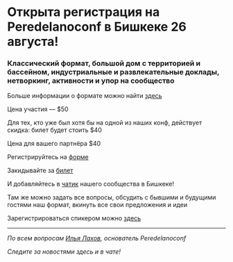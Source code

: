 # Открыта регистрация на **Peredelanoconf** в Бишкеке 26 августа!

### Классический формат, большой дом с территорией и бассейном, индустриальные и развлекательные доклады, нетворкинг, активности и упор на сообщество

Больше информации о формате можно найти [здесь](/./confs/standard.md)

Цена участия — $50

Для тех, кто уже был хотя бы на одной из наших конф, действует скидка: билет будет стоить $40

Цена для вашего партнёра $40

Регистрируйтесь на [форме](https://docs.google.com/forms/d/1aHYdiLehlTegejeB5H7b4hAqjDp1WYLdDEOqeZUzGh4)

Закидывайте за [билет](/./guides/how-to-pay.md)

И добавляйтесь в [чатик](https://t.me/peredelanoconf_bishkek) нашего сообщества в Бишкеке! 

Там же можно задать все вопросы, обсудить с бывшими и будущими гостями наш формат, вкинуть все свои предложения и идеи

Зарегистрироваться спикером можно [здесь](/./guides/tech-speech.md)

---

_По всем вопросам [Илья Лахов](https://t.me/ilakhov), основатель Peredelanoconf_

_Следите за новостями здесь и в чате!_
